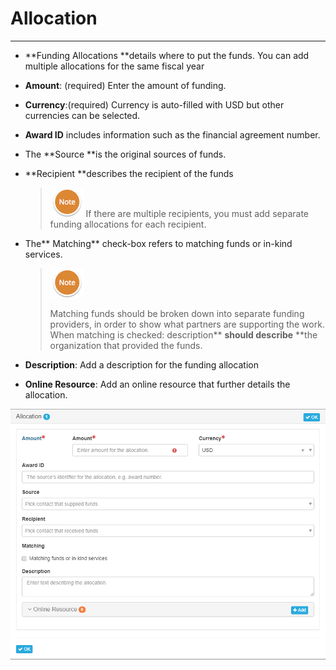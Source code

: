 # Allocation

---

* **Funding Allocations **details where to put the funds. You can add multiple allocations for the same fiscal year

* **Amount**: \(required\) Enter the amount of funding.

* **Currency**:\(required\) Currency is auto-filled with USD but other currencies can be selected.

* **Award ID** includes information such as the financial agreement number.

* The **Source **is the original sources of funds.

* **Recipient **describes the recipient of the funds

  > ![](/assets/NoteSmall.png) If there are multiple recipients, you must add separate funding allocations for each recipient.

* The** Matching** check-box refers to matching funds or in-kind services.

  > ![](/assets/NoteSmall.png)
  >
  > Matching funds should be broken down into separate funding providers, in order to show what partners are supporting the work.  
  > When matching is checked: description** **should describe** **the organization that provided the funds.

* **Description**: Add a description for the funding allocation

* **Online Resource**: Add an online resource that further details the allocation.

![](/assets/Allocation_Window.png)


